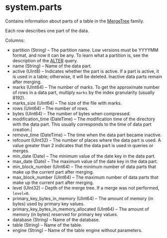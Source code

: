 # system.parts

Contains information about parts of a table in the [MergeTree](../table_engines/mergetree.md#table_engines-mergetree) family.

Each row describes one part of the data.

Columns:

- partition (String) – The partition name. Low versions must be YYYYMM format, and now it can be any. To learn what a partition is, see the description of the [ALTER](../query_language/queries.md#query_language_queries_alter) query.
- name (String) – Name of the data part.
- active (UInt8) – Indicates whether the part is active. If a part is active, it is used in a table; otherwise, it will be deleted. Inactive data parts remain after merging.
- marks (UInt64) – The number of marks. To get the approximate number of rows in a data part, multiply ``marks``  by the index granularity (usually 8192).
- marks_size (UInt64) – The size of the file with marks.
- rows (UInt64) – The number of rows.
- bytes (UInt64) – The number of bytes when compressed.
- modification_time (DateTime) – The modification time of the directory with the data part. This usually corresponds to the time of data part creation.|
- remove_time (DateTime) – The time when the data part became inactive.
- refcount (UInt32) – The number of places where the data part is used. A value greater than 2 indicates that the data part is used in queries or merges.
- min_date (Date) – The minimum value of the date key in the data part.
- max_date (Date) – The maximum value of the date key in the data part.
- min_block_number (UInt64) – The minimum number of data parts that make up the current part after merging.
- max_block_number (UInt64) – The maximum number of data parts that make up the current part after merging.
- level (UInt32) – Depth of the merge tree. If a merge was not performed, ``level=0``.
- primary_key_bytes_in_memory (UInt64) – The amount of memory (in bytes) used by primary key values.
- primary_key_bytes_in_memory_allocated (UInt64) – The amount of memory (in bytes) reserved for primary key values.
- database (String) – Name of the database.
- table (String) – Name of the table.
- engine (String) – Name of the table engine without parameters.

